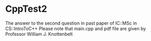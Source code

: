 # CppTest2
The answer to the second question in past paper of IC::MSc in CS::IntroToC++
Please note that main.cpp and pdf file are given by Professor William J. Knottenbelt

